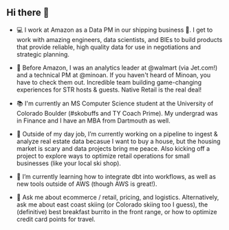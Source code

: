 ## Hi there 👋

<!--
**kaiasdad01/kaiasdad01** is a ✨ _special_ ✨ repository because its `README.md` (this file) appears on your GitHub profile.

Here are some ideas to get you started:

- 🔭 I’m currently working on ...
- 🌱 I’m currently learning ...
- 👯 I’m looking to collaborate on ...
- 🤔 I’m looking for help with ...
- 💬 Ask me about ...
- 📫 How to reach me: ...
- 😄 Pronouns: ...
- ⚡ Fun fact: ...
-->



- 💻 I work at Amazon as a Data PM in our shipping business 🚚. I get to work with amazing engineers, data scientists, and BIEs to build products that provide reliable, high quality data for use in negotiations and strategic planning.

- 💾 Before Amazon, I was an analytics leader at @walmart (via Jet.com!) and a technical PM at @minoan. If you haven't heard of Minoan, you have to check them out. Incredible team building game-changing experiences for STR hosts & guests. Native Retail is the real deal!

- 📚 I'm currently an MS Computer Science student at the University of Colorado Boulder (#skobuffs and TY Coach Prime). My undergrad was in Finance and I have an MBA from Dartmouth as well. 

- 🔭 Outside of my day job, I’m currently working on a pipeline to ingest & analyze real estate data becasue I want to buy a house, but the housing market is scary and data projects bring me peace. Also kicking off a project to explore ways to optimize retail operations for small businesses (like your local ski shop).

- 🌱 I’m currently learning how to integrate dbt into workflows, as well as new tools outside of AWS (though AWS is great!).

- 💬 Ask me about ecommerce / retail, pricing, and logistics. Alternatively, ask me about east coast skiing (or Colorado skiing too I guess), the (definitive) best breakfast burrito in the front range, or how to optimize credit card points for travel. 
